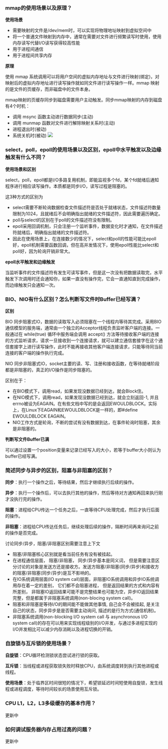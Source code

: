 ### mmap的使用场景以及原理？<Badge text="掌握" type="tip" />

**使用场景**

- 需要映射的文件是/dev/mem时，可以实现将物理地址映射到虚拟空间中
- 将一个普通文件映射到内存中，通常在需要对文件进行频繁读写时使用，使用内存读写代替I/O读写获得较高性能
- 用于进程间通信
- 用于进程间共享内存

**原理**

使用 mmap 系统调用可以将用户空间的虚拟内存地址与文件进行映射(绑定)，对映射后的虚拟内存地址进行读写操作就如同文件进行读写操作一样。mmap 映射的是文件的页缓存，而非磁盘中的文件本身。

mmap映射的页缓存同步到磁盘需要用户主动触发。同步mmap映射的内存到磁盘有4个时机：

- 调用 msync 函数主动进行数据同步(主动)
- 调用 munmap 函数对文件进行解除映射关系时(主动)
- 进程退出时(被动)
- 系统关机时(被动)
  ![](https://p9-juejin.byteimg.com/tos-cn-i-k3u1fbpfcp/35a55af52d3042c79613feb41fc662d3~tplv-k3u1fbpfcp-zoom-in-crop-mark:4536:0:0:0.awebp)



### select，poll，epoll的使用场景以及区别，epoll中水平触发以及边缘触发有什么不同？<Badge text="重点" type="danger" />

**使用场景和区别**

select，poll，epoll都是I/O多路复用机制，即能监视多个fd，某个fd就绪后通知程序进行相应读写操作。本质都是同步I/O，读写过程是阻塞的。

这3种方式的区别为

- select需要不断轮询数据检查文件描述符是否处于就绪状态，文件描述符数量限制为1024，且就绪后不会明确指出就绪的文件描述符，因此需要遍历确定。
- poll与select的区别在于poll的文件描述符没有限制。
- epoll采用回调机制，只会注册一个监听事件，数据变化时才通知，在文件描述符就绪后，明确指出就绪的文件描述符。
- 因此在使用场景上，在连接数少的情况下，select和poll的性能可能比epoll好，epoll机制需要函数回调，但在高并发情况下，使用epoll性能比select和poll好，因为轮询开销非常大。

**epoll水平触发和边缘触发**

当监听事件的文件描述符有发生可读写事件，但是这一次没有把数据读取完，水平触发下次调用时还会通知你，如果一直没有操作完，它会一直通知直到完成操作，而边缘触发只会通知一次。



### BIO、NIO有什么区别？怎么判断写文件时Buffer已经写满？<Badge text="掌握" type="tip" />

**区别**

BIO 同步阻塞式IO，数据的读取写入必须阻塞在一个线程内等待其完成。采用BIO通信模型的服务端，通常由一个独立的Acceptor线程负责监听客户端的连接。一般通过在 while(true) 循环中服务端会调用 accept() 方法等待接收客户端的连接的方式监听请求，请求一旦接收到一个连接请求，就可以建立通信套接字在这个通信套接字上进行读写操作，此时不能再接收其他客户端连接请求，只能等待同当前连接的客户端的操作执行完成。

NIO 同步非阻塞式IO，socket主要的读、写、注册和接收函数，在等待就绪阶段都是非阻塞的，真正的I/O操作是同步阻塞的。

区别在于：

- 在BIO模式下，调用read，如果发现没数据已经到达，就会Block住。
- 在NIO模式下，调用read，如果发现没数据已经到达，就会立刻返回-1, 并且errno被设为EAGAIN。在有些文档中写的是会返回EWOULDBLOCK。实际上，在Linux下EAGAIN和EWOULDBLOCK是一样的，即#define EWOULDBLOCK EAGAIN。
- NIO工作方式是轮询，不断的尝试有没有数据到达，在事件轮询时阻塞，其余是非阻塞的。

**判断写文件Buffer已满**

可以通过设置一个position变量来记录已经写入的大小，若等于buffer大小则认为buffer已经写满。



### 简述同步与异步的区别，阻塞与非阻塞的区别？<Badge text="了解" type="info" />

**同步**：执行一个操作之后，等待结果，然后才继续执行后续的操作。

**异步**：执行一个操作后，可以去执行其他的操作，然后等待对方通知再回来执行刚才没执行完的操作。

**阻塞**：进程给CPU传达一个任务之后，一直等待CPU处理完成，然后才执行后面的操作。

**非阻塞**：进程给CPU传达任务后，继续处理后续的操作，隔断时间再来询问之前的操作是否完成。

讨论同步/异步，阻塞/非阻塞区别需要注意上下文

- 阻塞/非阻塞核心区别就是看当前任务有没有被挂起。
- 在进程通信层面， 阻塞/非阻塞， 同步/异步基本是同义词， 但是需要注意区分讨论的对象是发送方还是接收方。发送方阻塞/非阻塞(同步/异步)和接收方的阻塞/非阻塞(同步/异步)是互不影响的。
- 在IO系统调用层面(IO system call)层面，非阻塞IO系统调用和异步IO系统调用存在着一定的差别， 它们都不会阻塞进程， 但是返回结果的方式和内容有所差别， 非阻塞IO返回结果可能不是完整结果也可能为空，异步IO返回结果完整，但是都属于非阻塞系统调用(non-blocing system call)。
- 阻塞和非阻塞是等待I/O的期间能不能做其他事情, 自己会不会被挂起, 是关注自己的状态，同步异步是是否需要主动询问, 描述的是行为方式(通信机制)。
- 非阻塞系统调用(non-blocking I/O system call 与 asynchronous I/O system call)的存在可以用来实现线程级别的I/O并发，与通过多进程实现的I/O并发相比可以减少内存消耗以及进程切换的开销。



### 自旋锁与互斥锁的使用场景？<Badge text="了解" type="info" />

**自旋锁**：CPU循环检测锁状态尝试进行锁的获取。

**互斥锁**：当线程或进程获取锁失败时释放CPU，由系统调度转到执行其他进程或线程。

**使用场景**：处于临界区时间很短的情况下，希望锁延迟时间短使用自旋锁，发生线程或进程调度，等待时间较长的场景使用互斥锁。



### CPU L1，L2，L3多级缓存的基本作用？<Badge text="掌握" type="tip" />

更新中



### 如何调试服务器内存占用过高的问题？<Badge text="了解" type="info" />

更新中